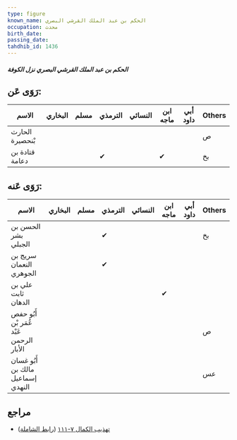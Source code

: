 ```yaml
---
type: figure
known_name: الحكم بن عبد الملك القرشي البصري
occupation: محدث
birth_date:
passing_date:
tahdhib_id: 1436
---
```

##### الحكم بن عبد الملك القرشي البصري نزل الكوفة

## رَوَى عَن:
| الاسم           | البخاري | مسلم | الترمذي | النسائي | ابن ماجه | أبي داود | Others |
| --------------- | ------- | ---- | ------- | ------- | -------- | -------- | ------ |
| الحارث بْنحصيرة |         |      |         |         |          |          | ص      |
| قتادة بن دعامة  |         |      | ✔       |         | ✔        |          | بخ     |
## رَوَى عَنه:
| الاسم                                   | البخاري | مسلم | الترمذي | النسائي | ابن ماجه | أبي داود | Others |
| --------------------------------------- | ------- | ---- | ------- | ------- | -------- | -------- | ------ |
| الحسن بن بشر الجبلي                     |         |      | ✔       |         |          |          | بخ     |
| سريج بن النعمان الجوهري                 |         |      | ✔       |         |          |          |        |
| علي بن ثابت الدهان                      |         |      |         |         | ✔        |          |        |
| أَبُو حفص عُمَر بْن عَبْد الرحمن الأبار |         |      |         |         |          |          | ص      |
| أَبُو غسان مالك بن إسماعيل النهدي       |         |      |         |         |          |          | عس     |
## مراجع
- [تهذيب الكمال ٧-١١١](obsidian://open?vault=Tahdhib-al-Kamal&file=Figures/١٤٣٦-الحكم%20بن%20عبد%20الملك%20القرشي%20البصري%20نزل%20الكوفة) ([رابط الشاملة](https://shamela.ws/book/3722/3333))